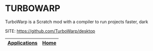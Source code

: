 # TURBOWARP
 
 TurboWarp is a Scratch mod with a compiler to
 run projects faster, dark
 
 SITE: https://github.com/TurboWarp/desktop

 | [Applications](https://portable-linux-apps.github.io/apps.html) | [Home](https://portable-linux-apps.github.io)
 | --- | --- |
